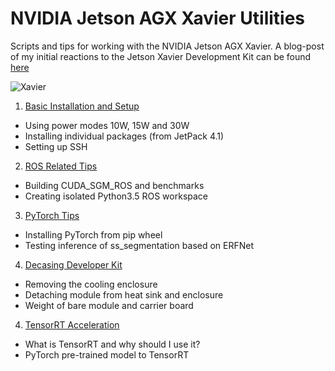 # NVIDIA Jetson AGX Xavier Utilities

Scripts and tips for working with the NVIDIA Jetson AGX Xavier. A blog-post of my initial reactions to the Jetson Xavier Development Kit can be found [here](https://shreyasskandan.github.io/posts/jetsonxavier-initialthoughts/)

![Xavier](https://shreyasskandan.github.io/images/IMG_3352.jpg)

1. [Basic Installation and Setup](basic_setup.md)
  * Using power modes 10W, 15W and 30W
  * Installing individual packages (from JetPack 4.1)
  * Setting up SSH
2. [ROS Related Tips](ros_related.md)
  * Building CUDA_SGM_ROS and benchmarks
  * Creating isolated Python3.5 ROS workspace
3. [PyTorch Tips](pytorch_setup.md)
  * Installing PyTorch from pip wheel
  * Testing inference of ss_segmentation based on ERFNet
4. [Decasing Developer Kit](decasing_xavier.md)
  * Removing the cooling enclosure
  * Detaching module from heat sink and enclosure
  * Weight of bare module and carrier board
4. [TensorRT Acceleration](tensorrt_acceleration.md)
  * What is TensorRT and why should I use it?
  * PyTorch pre-trained model to TensorRT
